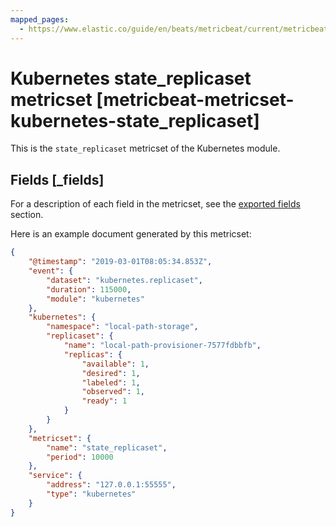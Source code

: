 ```yaml
---
mapped_pages:
  - https://www.elastic.co/guide/en/beats/metricbeat/current/metricbeat-metricset-kubernetes-state_replicaset.html
---
```


# Kubernetes state_replicaset metricset [metricbeat-metricset-kubernetes-state_replicaset]

This is the `state_replicaset` metricset of the Kubernetes module.

## Fields [_fields]

For a description of each field in the metricset, see the [exported fields](/reference/metricbeat/exported-fields-kubernetes.md) section.

Here is an example document generated by this metricset:

```json
{
    "@timestamp": "2019-03-01T08:05:34.853Z",
    "event": {
        "dataset": "kubernetes.replicaset",
        "duration": 115000,
        "module": "kubernetes"
    },
    "kubernetes": {
        "namespace": "local-path-storage",
        "replicaset": {
            "name": "local-path-provisioner-7577fdbbfb",
            "replicas": {
                "available": 1,
                "desired": 1,
                "labeled": 1,
                "observed": 1,
                "ready": 1
            }
        }
    },
    "metricset": {
        "name": "state_replicaset",
        "period": 10000
    },
    "service": {
        "address": "127.0.0.1:55555",
        "type": "kubernetes"
    }
}
```
